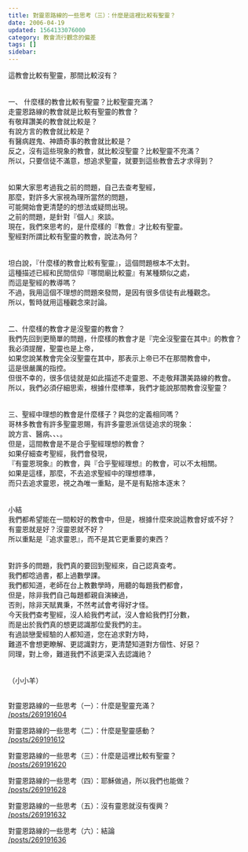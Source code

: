 ```yaml
---
title: 對靈恩路線的一些思考（三）：什麼是這裡比較有聖靈？
date: 2006-04-19
updated: 1564133076000
category: 教會流行觀念的偏差
tags: []
sidebar: 
---
```


<div>這教會比較有聖靈，那間比較沒有？</div>
<div> </div>
<div> </div>
<div>一、<span style="white-space:pre"> </span>什麼樣的教會比較有聖靈？比較聖靈充滿？</div>
<div>走靈恩路線的教會就是比較有聖靈的教會？</div>
<div>有敬拜讚美的教會就比較是？</div>
<div>有說方言的教會就比較是？</div>
<div>有醫病趕鬼、神蹟奇事的教會就比較是？</div>
<div>反之，沒有這些現象的教會，就比較沒聖靈？比較聖靈不充滿？</div>
<div>所以，只要信徒不滿意，想追求聖靈，就要到這些教會去才求得到？</div>
<div> </div>
<div> </div>
<div>如果大家思考過我之前的問題，自己去查考聖經，</div>
<div>那麼，對許多大家視為理所當然的問題，</div>
<div>可能開始會更清楚的的想法或疑問出現。</div>
<div>之前的問題，是針對『個人』來談。</div>
<div>現在，我們來思考的，是什麼樣的『教會』才比較有聖靈。</div>
<div>聖經對所謂比較有聖靈的教會，說法為何？</div>
<div> </div>
<div> </div>
<div>坦白說，『什麼樣的教會比較有聖靈』，這個問題根本不太對。</div>
<div>這種描述已經和民間信仰『哪間廟比較靈』有某種類似之處，</div>
<div>而這是聖經的教導嗎？</div>
<div>不過，我用這個不理想的問題來發問，是因有很多信徒有此種觀念。</div>
<div>所以，暫時就用這種觀念來討論。</div>
<div> </div>
<div> </div>
<div>二、什麼樣的教會才是沒聖靈的教會？</div>
<div>我們先回到更簡單的問題，什麼樣的教會才是『完全沒聖靈在其中』的教會？</div>
<div>我必須提醒，聖靈也是上帝，</div>
<div>如果您說某教會完全沒聖靈在其中，那表示上帝已不在那間教會中，</div>
<div>這是很嚴厲的指控。</div>
<div>但很不幸的，很多信徒就是如此描述不走靈恩、不走敬拜讚美路線的教會。</div>
<div>所以，我們必須仔細思索，根據什麼標準，我們才能說那間教會沒聖靈？</div>
<div> </div>
<div> </div>
<div>三、聖經中理想的教會是什麼樣子？與您的定義相同嗎？</div>
<div>哥林多教會有許多聖靈恩賜，有許多靈恩派信徒追求的現象：</div>
<div>說方言、醫病、、、。</div>
<div>但是，這間教會是不是合乎聖經理想的教會？</div>
<div>如果仔細查考聖經，我們會發現，</div>
<div>『有靈恩現象』的教會，與『合乎聖經理想』的教會，可以不太相關。</div>
<div>如果是這樣，那麼，不去追求聖經中的理想標準，</div>
<div>而只去追求靈恩，視之為唯一重點，是不是有點捨本逐末？</div>
<div> </div>
<div> </div>
<div>小結</div>
<div>我們都希望能在一間較好的教會中，但是，根據什麼來說這教會好或不好？</div>
<div>有靈恩就是好？沒靈恩就不好？</div>
<div>所以重點是『追求靈恩』，而不是其它更重要的東西？</div>
<div> </div>
<div> </div>
<div>對許多的問題，我們真的要回到聖經來，自己認真查考。</div>
<div>我們都唸過書，都上過數學課。</div>
<div>我們都知道，老師在台上教數學時，用聽的每題我們都會，</div>
<div>但是，除非我們自己每題都親自演練過，</div>
<div>否則，除非天賦異秉，不然考試會考得好才怪。</div>
<div>今天我們查考聖經，沒人給我們考試，沒人會給我們打分數，</div>
<div>而是出於我們真的想更認識那位愛我們的主。</div>
<div>有過談戀愛經驗的人都知道，您在追求對方時，</div>
<div>難道不會想更瞭解、更認識對方，更清楚知道對方個性、好惡？</div>
<div>同理，對上帝，難道我們不該更深入去認識祂？</div>
<div> </div>
<div> </div>
<div>（小小羊）</div>
<div> </div>
<div>
<p>對靈恩路線的一些思考（一）：什麼是聖靈充滿？<br/>
<a href="/posts/269191604" target="_blank">/posts/269191604</a></p>
<p>對靈恩路線的一些思考（二）：什麼是聖靈感動？<br/>
<a href="/posts/269191612" target="_blank">/posts/269191612</a></p>
<p>對靈恩路線的一些思考（三）：什麼是這裡比較有聖靈？<br/>
<a href="/posts/269191620" target="_blank">/posts/269191620</a></p>
<p>對靈恩路線的一些思考（四）：耶穌做過，所以我們也能做？<br/>
<a href="/posts/269191628" target="_blank">/posts/269191628</a></p>
<p>對靈恩路線的一些思考（五）：沒有靈恩就沒有復興？<br/>
<a href="/posts/269191632" target="_blank">/posts/269191632</a></p>
<p>對靈恩路線的一些思考（六）：結論<br/>
<a href="/posts/269191636" target="_blank">/posts/269191636</a></p>
</div>
